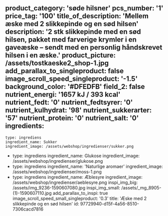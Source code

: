 product_category: 'søde hilsner'
pcs_number: '1'
price_tag: '100'
title_of_description: 'Mellem æske med 2 slikkepinde og en sød hilsen'
description: '2 stk slikkepinde med en sød hilsen, pakket med farverige krymler i en gaveæske – sendt med en personlig håndskrevet hilsen i en æske.'
product_picture: /assets/tostkaeske2_shop-1.jpg
add_parallax_to_singleproduct: false
image_scroll_speed_singleproduct: '-1.5'
background_color: '#DFEDFB'
field_2: false
nutrient_energi: '1657 kJ / 393 kcal'
nutrient_fedt: '0'
nutrient_fedtsyrer: '0'
nutrient_kulhydrat: '98'
nutrient_sukkerarter: '57'
nutrient_protein: '0'
nutrient_salt: '0'
ingredients:
  -
    type: ingrediens
    ingredient_name: Sukker
    ingredient_image: /assets/webshop/ingredienser/sukker.png
  -
    type: ingrediens
    ingredient_name: Glukose
    ingredient_image: /assets/webshop/ingredienser/glukose.png
  -
    type: ingrediens
    ingredient_name: 'Naturlige aromaer'
    ingredient_image: /assets/webshop/ingredienser/moss-1.png
  -
    type: ingrediens
    ingredient_name: Æblesyre
    ingredient_image: /assets/webshop/ingredienser/aeblesyre.png
inspi_img_big: /assets/img_9236-1590607080.jpg
inspi_img_small: /assets/_mg_8905-(1)-1590607110.jpg
add_parallax_to_inspi: true
image_scroll_speed_small_singleproduct: '0.3'
title: 'Æske med 2 slikkepinde og en sød hilsen'
id: 97729940-d15f-4a56-8510-7306cacd7816
